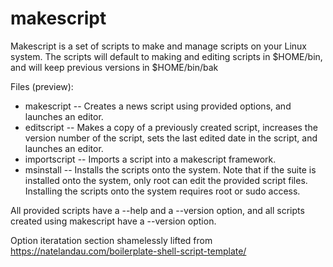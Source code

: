 # makescript
Makescript is a set of scripts to make and manage scripts on your Linux system.
The scripts will default to making and editing scripts in $HOME/bin, and will keep previous versions in $HOME/bin/bak

Files (preview):
* makescript -- Creates a news script using provided options, and launches an editor.
* editscript -- Makes a copy of a previously created script, increases the version number of the script, sets the last edited date in the script, and launches an editor.
* importscript -- Imports a script into a makescript framework.
* msinstall -- Installs the scripts onto the system. Note that if the suite is installed onto the system, only root can edit the provided script files. Installing the scripts onto the system requires root or sudo access.
            
All provided scripts have a --help and a --version option, and all scripts created using makescript have a --version option.

Option iteratation section shamelessly lifted from https://natelandau.com/boilerplate-shell-script-template/
